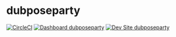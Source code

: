# dubposeparty

[![CircleCI](https://circleci.com/gh/jocastaneda/dubposeparty.svg?style=shield)](https://circleci.com/gh/jocastaneda/dubposeparty)
[![Dashboard dubposeparty](https://img.shields.io/badge/dashboard-dubposeparty-yellow.svg)](https://dashboard.pantheon.io/sites/66aa943d-3d3c-428b-b080-9640d629fbee#dev/code)
[![Dev Site dubposeparty](https://img.shields.io/badge/site-dubposeparty-blue.svg)](http://dev-dubposeparty.pantheonsite.io/)